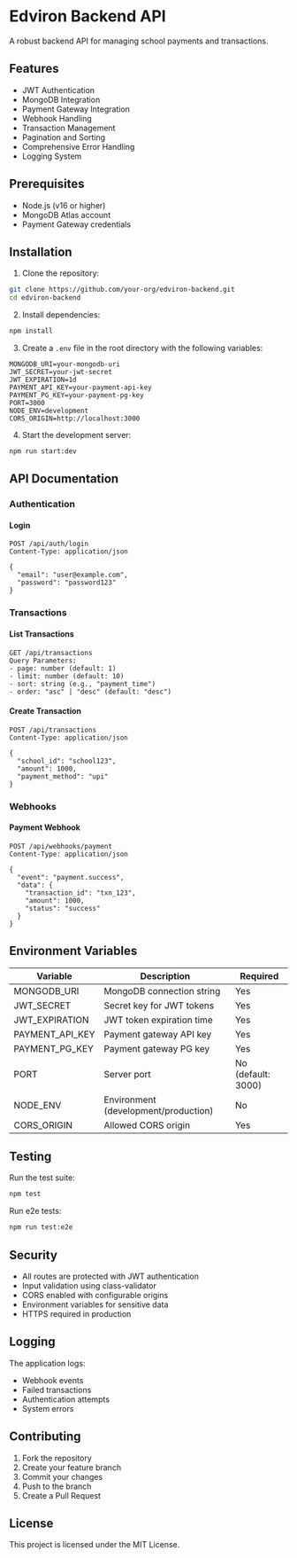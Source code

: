 # Edviron Backend API

A robust backend API for managing school payments and transactions.

## Features

- JWT Authentication
- MongoDB Integration
- Payment Gateway Integration
- Webhook Handling
- Transaction Management
- Pagination and Sorting
- Comprehensive Error Handling
- Logging System

## Prerequisites

- Node.js (v16 or higher)
- MongoDB Atlas account
- Payment Gateway credentials

## Installation

1. Clone the repository:

```bash
git clone https://github.com/your-org/edviron-backend.git
cd edviron-backend
```

2. Install dependencies:

```bash
npm install
```

3. Create a `.env` file in the root directory with the following variables:

```env
MONGODB_URI=your-mongodb-uri
JWT_SECRET=your-jwt-secret
JWT_EXPIRATION=1d
PAYMENT_API_KEY=your-payment-api-key
PAYMENT_PG_KEY=your-payment-pg-key
PORT=3000
NODE_ENV=development
CORS_ORIGIN=http://localhost:3000
```

4. Start the development server:

```bash
npm run start:dev
```

## API Documentation

### Authentication

#### Login

```http
POST /api/auth/login
Content-Type: application/json

{
  "email": "user@example.com",
  "password": "password123"
}
```

### Transactions

#### List Transactions

```http
GET /api/transactions
Query Parameters:
- page: number (default: 1)
- limit: number (default: 10)
- sort: string (e.g., "payment_time")
- order: "asc" | "desc" (default: "desc")
```

#### Create Transaction

```http
POST /api/transactions
Content-Type: application/json

{
  "school_id": "school123",
  "amount": 1000,
  "payment_method": "upi"
}
```

### Webhooks

#### Payment Webhook

```http
POST /api/webhooks/payment
Content-Type: application/json

{
  "event": "payment.success",
  "data": {
    "transaction_id": "txn_123",
    "amount": 1000,
    "status": "success"
  }
}
```

## Environment Variables

| Variable        | Description                          | Required           |
| --------------- | ------------------------------------ | ------------------ |
| MONGODB_URI     | MongoDB connection string            | Yes                |
| JWT_SECRET      | Secret key for JWT tokens            | Yes                |
| JWT_EXPIRATION  | JWT token expiration time            | Yes                |
| PAYMENT_API_KEY | Payment gateway API key              | Yes                |
| PAYMENT_PG_KEY  | Payment gateway PG key               | Yes                |
| PORT            | Server port                          | No (default: 3000) |
| NODE_ENV        | Environment (development/production) | No                 |
| CORS_ORIGIN     | Allowed CORS origin                  | Yes                |

## Testing

Run the test suite:

```bash
npm test
```

Run e2e tests:

```bash
npm run test:e2e
```

## Security

- All routes are protected with JWT authentication
- Input validation using class-validator
- CORS enabled with configurable origins
- Environment variables for sensitive data
- HTTPS required in production

## Logging

The application logs:

- Webhook events
- Failed transactions
- Authentication attempts
- System errors

## Contributing

1. Fork the repository
2. Create your feature branch
3. Commit your changes
4. Push to the branch
5. Create a Pull Request

## License

This project is licensed under the MIT License.
